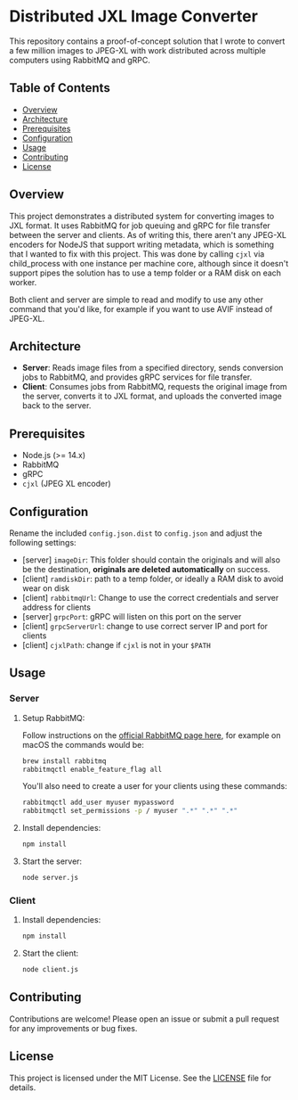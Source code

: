 # Distributed JXL Image Converter

This repository contains a proof-of-concept solution that I wrote to convert a few million images to JPEG-XL with work distributed across multiple computers using RabbitMQ and gRPC.

## Table of Contents

- [Overview](#overview)
- [Architecture](#architecture)
- [Prerequisites](#prerequisites)
- [Configuration](#configuration)
- [Usage](#usage)
- [Contributing](#contributing)
- [License](#license)

## Overview

This project demonstrates a distributed system for converting images to JXL format. It uses RabbitMQ for job queuing and gRPC for file transfer between the server and clients. As of writing this, there aren't any JPEG-XL encoders for NodeJS that support writing metadata, which is something that I wanted to fix with this project. This was done by calling `cjxl` via child_process with one instance per machine core, although since it doesn't support pipes the solution has to use a temp folder or a RAM disk on each worker.

Both client and server are simple to read and modify to use any other command that you'd like, for example if you want to use AVIF instead of JPEG-XL.

## Architecture

- **Server**: Reads image files from a specified directory, sends conversion jobs to RabbitMQ, and provides gRPC services for file transfer.
- **Client**: Consumes jobs from RabbitMQ, requests the original image from the server, converts it to JXL format, and uploads the converted image back to the server.

## Prerequisites

- Node.js (>= 14.x)
- RabbitMQ
- gRPC
- `cjxl` (JPEG XL encoder)

## Configuration

Rename the included `config.json.dist` to `config.json` and adjust the following settings:

- [server] `imageDir`: This folder should contain the originals and will also be the destination, **originals are deleted automatically** on success.
- [client] `ramdiskDir`: path to a temp folder, or ideally a RAM disk to avoid wear on disk
- [client] `rabbitmqUrl`: Change to use the correct credentials and server address for clients
- [server] `grpcPort`: gRPC will listen on this port on the server
- [client] `grpcServerUrl`: change to use correct server IP and port for clients
- [client] `cjxlPath`: change if `cjxl` is not in your `$PATH`

## Usage

### Server

1. Setup RabbitMQ:

    Follow instructions on the [official RabbitMQ page here](https://www.rabbitmq.com/docs/download), for example on macOS the commands would be:

    ```sh
    brew install rabbitmq
    rabbitmqctl enable_feature_flag all
    ```

    You'll also need to create a user for your clients using these commands:

    ```sh
    rabbitmqctl add_user myuser mypassword
    rabbitmqctl set_permissions -p / myuser ".*" ".*" ".*"
    ```

2. Install dependencies:

   ```bash
   npm install
   ```

2. Start the server:

   ```bash
   node server.js
   ```

### Client

1. Install dependencies:

   ```bash
   npm install
   ```

2. Start the client:

   ```bash
   node client.js
   ```


## Contributing

Contributions are welcome! Please open an issue or submit a pull request for any improvements or bug fixes.

## License

This project is licensed under the MIT License. See the [LICENSE](LICENSE) file for details.
